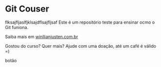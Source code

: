 # Git Couser
flksajfljaslfjklsajdflsajfljsaf
Este é um repositório teste para ensinar ocmo o Git funiona.

Saiba mais em [winllianjusten.com.br](http://willianjusten.com.br)

Gostou do curso? Quer mais? Ajude com uma doação, até um café é válido =)

botão


